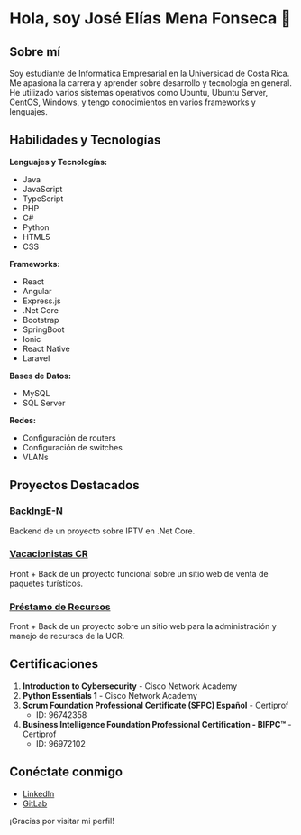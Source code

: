 
# Hola, soy José Elías Mena Fonseca 👋

## Sobre mí
Soy estudiante de Informática Empresarial en la Universidad de Costa Rica. Me apasiona la carrera y aprender sobre desarrollo y tecnología en general. He utilizado varios sistemas operativos como Ubuntu, Ubuntu Server, CentOS, Windows, y tengo conocimientos en varios frameworks y lenguajes.

## Habilidades y Tecnologías
**Lenguajes y Tecnologías:**
- Java
- JavaScript
- TypeScript
- PHP
- C#
- Python
- HTML5
- CSS

**Frameworks:**
- React
- Angular
- Express.js
- .Net Core
- Bootstrap
- SpringBoot
- Ionic
- React Native
- Laravel

**Bases de Datos:**
- MySQL
- SQL Server

**Redes:**
- Configuración de routers
- Configuración de switches
- VLANs

## Proyectos Destacados
### [BackIngE-N](https://github.com/tu-repo)
Backend de un proyecto sobre IPTV en .Net Core.

### [Vacacionistas CR](https://github.com/tu-repo)
Front + Back de un proyecto funcional sobre un sitio web de venta de paquetes turísticos.

### [Préstamo de Recursos](https://github.com/tu-repo)
Front + Back de un proyecto sobre un sitio web para la administración y manejo de recursos de la UCR.

## Certificaciones
1. **Introduction to Cybersecurity** - Cisco Network Academy
2. **Python Essentials 1** - Cisco Network Academy
3. **Scrum Foundation Professional Certificate (SFPC) Español** - Certiprof 
    - ID: 96742358
4. **Business Intelligence Foundation Professional Certification - BIFPC™** - Certiprof 
    - ID: 96972102

## Conéctate conmigo
- [LinkedIn](https://www.linkedin.com/in/jos%C3%A9-el%C3%ADas-mena-fonseca-0328101a9/)
- [GitLab](https://gitlab.com/jmenafonseca28)

¡Gracias por visitar mi perfil!
